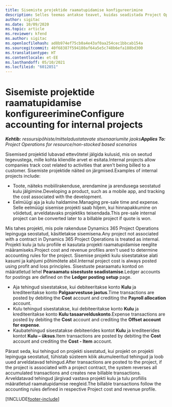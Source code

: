 ```yaml
---
title: Sisemiste projektide raamatupidamise konfigureerimine
description: Selles teemas antakse teavet, kuidas seadistada Project Operationsis sisemiste projektide raamatupidamistavasid.
author: sigitac
ms.date: 10/09/2020
ms.topic: article
ms.reviewer: kfend
ms.author: sigitac
ms.openlocfilehash: ad8b974ef75cb0a4e43af0aa254cec1bbcab154a
ms.sourcegitcommit: 40f68387f594180af64a5e5c748b6efa188bd300
ms.translationtype: HT
ms.contentlocale: et-EE
ms.lasthandoff: 05/10/2021
ms.locfileid: "6012851"
---
```

# <a name="configure-accounting-for-internal-projects"></a><span data-ttu-id="c68fe-103">Sisemiste projektide raamatupidamise konfigureerimine</span><span class="sxs-lookup"><span data-stu-id="c68fe-103">Configure accounting for internal projects</span></span>

<span data-ttu-id="c68fe-104">_**Kehtib:** ressursipõhiste/mitteladustatavate stsenaariumite jaoks_</span><span class="sxs-lookup"><span data-stu-id="c68fe-104">_**Applies To:** Project Operations for resource/non-stocked based scenarios_</span></span>

<span data-ttu-id="c68fe-105">Sisemised projektid lubavad ettevõtetel jälgida kulusid, mis on seotud tegevustega, mille kohta kliendile arvet ei esitata.</span><span class="sxs-lookup"><span data-stu-id="c68fe-105">Internal projects allow companies track cost related to activities that aren't being billed to a customer.</span></span> <span data-ttu-id="c68fe-106">Sisemiste projektide näited on järgmised.</span><span class="sxs-lookup"><span data-stu-id="c68fe-106">Examples of internal projects include:</span></span>

- <span data-ttu-id="c68fe-107">Toote, näiteks mobiilirakenduse, arendamine ja arendusega seostatud kulu jälgimine.</span><span class="sxs-lookup"><span data-stu-id="c68fe-107">Developing a product, such as a mobile app, and tracking the cost associated with the development.</span></span>
- <span data-ttu-id="c68fe-108">Eelmüügi aja ja kulu haldamine.</span><span class="sxs-lookup"><span data-stu-id="c68fe-108">Managing pre-sale time and expense.</span></span> <span data-ttu-id="c68fe-109">Selle eelmüügi sisemise projekti saab hiljem, kui hinnapakkumine on võidetud, arveldatavaks projektiks teisendada.</span><span class="sxs-lookup"><span data-stu-id="c68fe-109">This pre-sale internal project can be converted later to a billable project if quote is won.</span></span>

<span data-ttu-id="c68fe-110">Mis tahes projekti, mis pole rakenduse Dynamics 365 Project Operations lepinguga seostatud, käsitletakse sisemisena.</span><span class="sxs-lookup"><span data-stu-id="c68fe-110">Any project not associated with a contract in Dynamics 365 Project Operations is treated as internal.</span></span> <span data-ttu-id="c68fe-111">Projekti kulu ja tulu profiile ei kasutata projekti raamatupidamise reeglite määramiseks.</span><span class="sxs-lookup"><span data-stu-id="c68fe-111">Project cost and revenue profiles aren't used to determine accounting rules for the project.</span></span> <span data-ttu-id="c68fe-112">Sisemise projekti kulu sisestatakse alati kasumi ja kahjumi põhimõtete abil.</span><span class="sxs-lookup"><span data-stu-id="c68fe-112">Internal project cost is always posted using profit and loss principles.</span></span> <span data-ttu-id="c68fe-113">Sisestuste pearaamatu kontod on määratletud lehel **Pearaamatu sisestuste seadistamise**.</span><span class="sxs-lookup"><span data-stu-id="c68fe-113">Ledger accounts for postings are defined on the **Ledger posting setup** page.</span></span>

- <span data-ttu-id="c68fe-114">Aja tehingud sisestatakse, kui debiteeritakse konto **Kulu** ja krediteeritakse konto **Palgaarvestuse jaotus**.</span><span class="sxs-lookup"><span data-stu-id="c68fe-114">Time transactions are posted by debiting the **Cost** account and crediting the **Payroll allocation** account.</span></span>
- <span data-ttu-id="c68fe-115">Kulu tehingud sisestatakse, kui debiteeritakse konto **Kulu** ja krediteeritakse konto **Kulu tasaarvelduskonto**.</span><span class="sxs-lookup"><span data-stu-id="c68fe-115">Expense transactions are posted by debiting the **Cost** account and crediting the **Offset account for expense**.</span></span>
- <span data-ttu-id="c68fe-116">Kaubatehingud sisestatakse debiteerides kontot **Kulu** ja krediteerides kontot **Kulu – üksus**.</span><span class="sxs-lookup"><span data-stu-id="c68fe-116">Item transactions are posted by debiting the **Cost** account and crediting the **Cost - Item** account.</span></span>

<span data-ttu-id="c68fe-117">Pärast seda, kui tehingud on projekti sisestatud, kui projekt on projekti lepinguga seostatud, tühistab süsteem kõik akumuleeritud tehingud ja loob uued arveldatavad tehingud.</span><span class="sxs-lookup"><span data-stu-id="c68fe-117">After transactions are posted to the project, if the project is associated with a project contract, the system reverses all accumulated transactions and creates new billable transactions.</span></span> <span data-ttu-id="c68fe-118">Arveldatavad tehingud järgivad vastava projekti kulu ja tulu profiilis määratletud raamatupidamise reegleid.</span><span class="sxs-lookup"><span data-stu-id="c68fe-118">The billable transactions follow the accounting rules defined in respective Project cost and revenue profile.</span></span>




[!INCLUDE[footer-include](../includes/footer-banner.md)]
